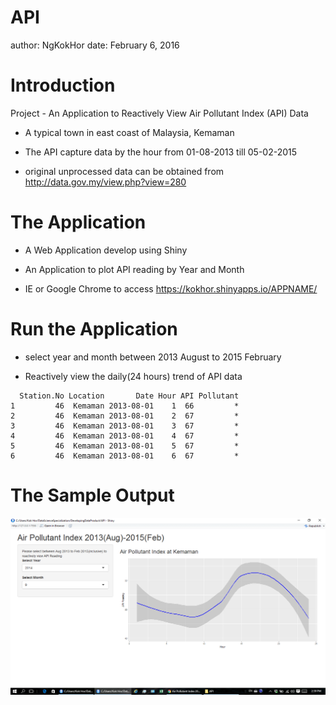 API
========================================================
author: NgKokHor
date: February 6, 2016

Introduction
========================================================

Project - An Application to Reactively View Air Pollutant Index (API) Data

- A typical town in east coast of Malaysia, Kemaman 

- The API capture data by the hour from 01-08-2013 till 05-02-2015

- original unprocessed data can be obtained from http://data.gov.my/view.php?view=280

The Application
========================================================
- A Web Application develop using Shiny

- An Application to plot API reading by Year and Month

- IE or Google Chrome to access https://kokhor.shinyapps.io/APPNAME/


Run the Application
========================================================

- select year and month between 2013 August to 2015 February 

- Reactively view the daily(24 hours) trend of API data



```
  Station.No Location       Date Hour API Pollutant
1         46  Kemaman 2013-08-01    1  66         *
2         46  Kemaman 2013-08-01    2  67         *
3         46  Kemaman 2013-08-01    3  67         *
4         46  Kemaman 2013-08-01    4  67         *
5         46  Kemaman 2013-08-01    5  67         *
6         46  Kemaman 2013-08-01    6  67         *
```

The Sample Output
========================================================

![alt text](MyAppOutput.png)


